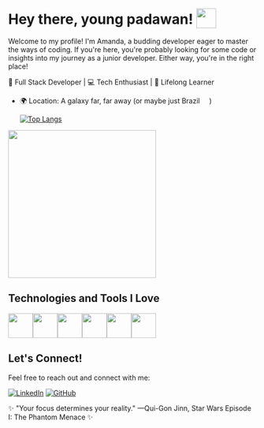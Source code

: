 # Hey there, young padawan! <img src="https://png.pngtree.com/png-vector/20220621/ourmid/pngtree-darth-vader-movie-character-png-image_5154238.png" style="top: 8px!important;position: relative!important;" width="40px"/> 
Welcome to my profile! I'm Amanda, a budding developer eager to master the ways of coding. If you're here, you're probably looking for some code or insights into my journey as a junior developer. Either way, you're in the right place!

🚀 Full Stack Developer | 💻 Tech Enthusiast | 🌱 Lifelong Learner

- 🌍 Location: A galaxy far, far away (or maybe just Brazil <img src="https://encrypted-tbn0.gstatic.com/images?q=tbn:ANd9GcTsgTmsb6oS0d7NlBHoKH6FLjyhck2Avk-mM9u2uY9uHg&s" width="15px"/>)

    [![Top Langs](https://github-readme-stats.vercel.app/api/top-langs/?username=amandabarboza&layout=compact)](https://github.com/amandabarboza/github-readme-stats)



<img src="https://64.media.tumblr.com/ae8cffe4abbe803c65291b03603e73be/2af3a066c13d3323-fa/s640x960/809b85d4d7334a5193f7008f7524b669c9375777.gif" width="300px" />

</div>

## Technologies and Tools I Love
<div style="display: flex;">
  <img src="https://upload.wikimedia.org/wikipedia/commons/thumb/9/9a/Laravel.svg/1969px-Laravel.svg.png" width="50px"/>
  <img src="https://upload.wikimedia.org/wikipedia/commons/thumb/a/a7/React-icon.svg/2300px-React-icon.svg.png" width="50px"/>
  <img src="https://upload.wikimedia.org/wikipedia/commons/6/6a/JavaScript-logo.png" width="50px"/>
  <img src="https://upload.wikimedia.org/wikipedia/commons/thumb/b/bd/Logo_C_sharp.svg/1200px-Logo_C_sharp.svg.png" width="50px"/>
  <img src="https://github.com/amandabarboza/amandabarboza/assets/71797931/49bd040f-cbce-476b-bac2-f57390991bc4" width="50px"/>
  <img src="https://upload.wikimedia.org/wikipedia/commons/thumb/6/62/CSS3_logo.svg/2048px-CSS3_logo.svg.png" width="50px"/>
</div>

## Let's Connect!
Feel free to reach out and connect with me:
<div>
  
[![LinkedIn](https://img.shields.io/badge/LinkedIn-0077B5?style=for-the-badge&logo=linkedin&logoColor=white)](https://www.linkedin.com/in/amanda-barboza-dev/)
[![GitHub](https://img.shields.io/badge/GitHub-181717?style=for-the-badge&logo=github&logoColor=white)](https://github.com/amandabarboza)

</div>

✨ "Your focus determines your reality." —Qui-Gon Jinn, Star Wars Episode I: The Phantom Menace ✨

<!--
![HTML5](https://img.shields.io/badge/html5-%23E34F26.svg?&style=for-the-badge&logo=html5&logoColor=white)
![CSS3](https://img.shields.io/badge/css3-%231572B6.svg?&style=for-the-badge&logo=css3&logoColor=white)
![JavaScript](https://img.shields.io/badge/javascript-%23F7DF1E.svg?&style=for-the-badge&logo=javascript&logoColor=black)
![Node.js](https://img.shields.io/badge/node.js-%2343853D.svg?&style=for-the-badge&logo=node.js&logoColor=white)
-->

<!--
**amandabarboza/amandabarboza** is a ✨ _special_ ✨ repository because its `README.md` (this file) appears on your GitHub profile.

Here are some ideas to get you started:

- 🔭 I’m currently working on ...
- 🌱 I’m currently learning ...
- 👯 I’m looking to collaborate on ...
- 🤔 I’m looking for help with ...
- 💬 Ask me about ...
- 📫 How to reach me: ...
- 😄 Pronouns: ...
- ⚡ Fun fact: ...
-->
